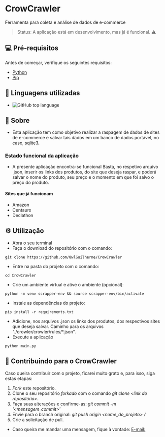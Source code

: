 # CrowCrawler

Ferramenta para coleta e análise de dados de e-commerce

> Status: A aplicação está em desenvolvimento, mas já é funcional. ⚠️

## 💻 Pré-requisitos

Antes de começar, verifique os seguintes requisitos:

+ [Python](https://www.python.org/downloads/)
+ [Pip](https://pip.pypa.io/en/stable/installation/)

## 🧰 Linguagens utilizadas
+ ![GitHub top language](https://img.shields.io/github/languages/top/OwlGuilherme/CrowCrawler)

## 🧰 Sobre

+ Esta aplicação tem como objetivo realizar a raspagem de dados de sites de e-commerce e salvar tais dados em um banco de dados portável, no caso, sqlite3.

### Estado funcional da aplicação
+ A presente aplicação encontra-se funcional
Basta, no respetivo arquivo .json, inserir os links dos produtos, do site que deseja raspar, e poderá salvar o nome do produto, seu preço e o momento em que foi salvo o preço do produto.
#### Sites que já funcionam
+ Amazon
+ Centauro
+ Declathon

## ⚙️ Utilização
+ Abra o seu terminal
+ Faça o download do repositório com o comando:
```
git clone https://github.com/OwlGuilherme/CrowCrawler
```
+ Entre na pasta do projeto com o comando:
```
cd CrowCrawler
```
+ Crie um ambiente virtual e ative o ambiente (opcional):
```
python -m venv scrapper-env && source scrapper-env/bin/activate
```
+ Instale as dependências do projeto:
```
pip install -r requirements.txt
```
+ Adicione, nos arquivos .json os links dos produtos, dos respectivos sites que deseja salvar.
Caminho para os arquivos "./crowler/crowler/rules/*.json".
+ Execute a aplicação
```
python main.py
```

## 📮 Contribuindo para o CrowCrawler

Caso queira contribuir com o projeto, ficarei muito grato e, para isso, siga estas etapas:

1. _Fork_ este repositório.
2. Clone o seu repositório _forkado_ com o comando _git clone <link do repositório>_.
3. Faça suas alterações e confirme-as: _git commit -m '<mensagem_commit>'_
4. Envie para o branch original: _git push origin <nome_do_projeto> / <local>_
5. Crie a solicitação de pull.

+ Caso queira me mandar uma mensagem, fique à vontade: [E-mail: ](malito:guilhermesantos.adv@protonmail.com)
